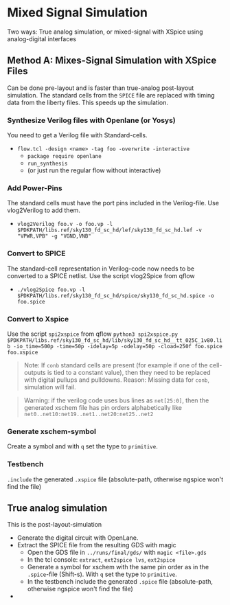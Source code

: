 # Mixed Signal Simulation
Two ways: True analog simulation, or mixed-signal with XSpice using analog-digital interfaces
## Method A: Mixes-Signal Simulation with XSpice Files
Can be done pre-layout and is faster than true-analog post-layout simulation. The standard cells from the `SPICE` file are replaced with timing data from the liberty files. This speeds up the simulation.

### Synthesize Verilog files with Openlane (or Yosys) 
You need to get a Verilog file with Standard-cells.
* `flow.tcl -design <name> -tag foo -overwrite -interactive`
  * `package require openlane`
  * `run_synthesis`
  * (or just run the regular flow without interactive)
### Add Power-Pins 
The standard cells must have the port pins included in the Verilog-file. Use vlog2Verilog to add them. 
* `vlog2Verilog foo.v -o foo.vp -l $PDKPATH/libs.ref/sky130_fd_sc_hd/lef/sky130_fd_sc_hd.lef -v "VPWR,VPB" -g "VGND,VNB"`  
### Convert to SPICE
The standard-cell representation in Verilog-code now needs to be converted to a SPICE netlist. Use the script vlog2Spice from qflow  
* `./vlog2Spice foo.vp -l $PDKPATH/libs.ref/sky130_fd_sc_hd/spice/sky130_fd_sc_hd.spice -o foo.spice`
### Convert to Xspice 
Use the script `spi2xspice` from qflow `python3 spi2xspice.py $PDKPATH/libs.ref/sky130_fd_sc_hd/lib/sky130_fd_sc_hd__tt_025C_1v80.lib -io_time=500p -time=50p -idelay=5p -odelay=50p -cload=250f foo.spice foo.xspice`

> Note: If `conb` standard cells are present (for example if one of the cell-outputs is tied to a constant value), then they need to be replaced with digital pullups and pulldowns. Reason: Missing data for `conb`, simulation will fail.

> Warning: if the verilog code uses bus lines as `net[25:0]`, then the generated xschem file has pin orders alphabetically like `net0..net10:net19..net1..net20:net25..net2`

### Generate xschem-symbol 
Create a symbol and with `q` set the type to `primitive`.
### Testbench
`.include` the generated `.xspice` file (absolute-path, otherwise ngspice won't find the file)
## True analog simulation
This is the post-layout-simulation
* Generate the digital circuit with OpenLane.
* Extract the SPICE file from the resulting GDS with magic
  * Open the GDS file in `../runs/final/gds/` with `magic <file>.gds`
  * In the tcl console: `extract`, `ext2spice lvs`, `ext2spice`
  * Generate a symbol for xschem with the same pin order as in the `.spice`-file (Shift-s). With `q` set the type to `primitive`.
  * In the testbench include the generated `.spice` file (absolute-path, otherwise ngspice won't find the file)
* 